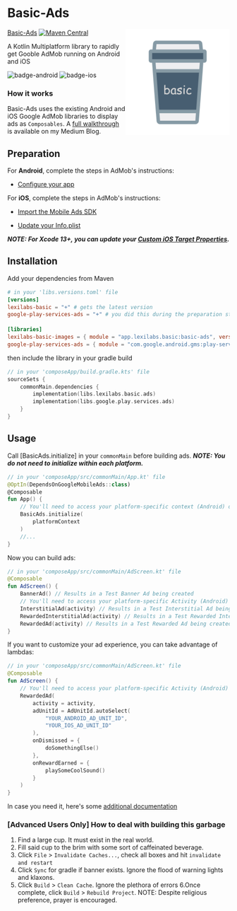 # Basic-Ads
<img src="../docs/images/basic.png" alt="basic" height="240" align="right"/> 

[Basic-Ads](https://basic.lexilabs.app/basic-ads) [![Maven Central](https://img.shields.io/maven-central/v/app.lexilabs.basic/basic-ads?color=blue)](https://central.sonatype.com/artifact/app.lexilabs.basic/basic-ads)

A Kotlin Multiplatform library to rapidly get Gooble AdMob running on Android and iOS

![badge-android](http://img.shields.io/badge/android-full_support-65c663.svg?style=flat)
![badge-ios](http://img.shields.io/badge/ios-full_support-65c663.svg?style=flat)

### How it works
Basic-Ads uses the existing Android and iOS Google AdMob libraries to display ads as `Composables`.
A [full walkthrough]("https://medium.com/@robert.jamison/composable-ads-f8795924aa0d") is available on my Medium Blog.

## Preparation
For **Android**, complete the steps in AdMob's instructions:

* [Configure your app](https://developers.google.com/admob/android/quick-start#import_the_mobile_ads_sdk)

For **iOS**, complete the steps in AdMob's instructions:

* [Import the Mobile Ads SDK](https://developers.google.com/admob/ios/quick-start#import_the_mobile_ads_sdk)

* [Update your Info.plist](https://developers.google.com/admob/ios/quick-start#update_your_infoplist)

***NOTE: For Xcode 13+, you can update your [Custom iOS Target Properties](https://useyourloaf.com/blog/xcode-13-missing-info.plist/).***

## Installation
Add your dependencies from Maven
```toml
# in your 'libs.versions.toml' file
[versions]
lexilabs-basic = "+" # gets the latest version
google-play-services-ads = "+" # you did this during the preparation step

[libraries]
lexilabs-basic-images = { module = "app.lexilabs.basic:basic-ads", version.ref = "lexilabs-basic"}
google-play-services-ads = { module = "com.google.android.gms:play-services-ads", version.ref = "google-play-services-ads"}
```

then include the library in your gradle build
```kotlin
// in your 'composeApp/build.gradle.kts' file
sourceSets {
    commonMain.dependencies {
        implementation(libs.lexilabs.basic.ads)
        implementation(libs.google.play.services.ads)
    }
}
```

## Usage
Call [BasicAds.initialize] in your `commonMain` before building ads.
***NOTE: You do not need to initialize within each platform.***

```kotlin
// in your 'composeApp/src/commonMain/App.kt' file
@OptIn(DependsOnGoogleMobileAds::class)
@Composable
fun App() {
    // You'll need to access your platform-specific context (Android) or null (iOS) to pass as an `Any?` argument
    BasicAds.initialize(
        platformContext 
    )
    //...
}
```

Now you can build ads:

```kotlin
// in your 'composeApp/src/commonMain/AdScreen.kt' file
@Composable
fun AdScreen() {
    BannerAd() // Results in a Test Banner Ad being created
    // You'll need to access your platform-specific Activity (Android) or null (iOS) to pass as an `Any?` argument
    InterstitialAd(activity) // Results in a Test Interstitial Ad being created
    RewardedInterstitialAd(activity) // Results in a Test Rewarded Interstitial Ad (Beta) being created
    RewardedAd(activity) // Results in a Test Rewarded Ad being created
}
```

If you want to customize your ad experience, you can take advantage of lambdas:
```kotlin
// in your 'composeApp/src/commonMain/AdScreen.kt' file
@Composable
fun AdScreen() {
    // You'll need to access your platform-specific Activity (Android) or null (iOS) to pass as an `Any?` argument
    RewardedAd(
        activity = activity,
        adUnitId = AdUnitId.autoSelect(
            "YOUR_ANDROID_AD_UNIT_ID",
            "YOUR_IOS_AD_UNIT_ID"
        ),
        onDismissed = {
            doSomethingElse()
        },
        onRewardEarned = {
            playSomeCoolSound()
        }
    )
}
```

In case you need it, here's some [additional documentation](https://basic.lexilabs.app/basic-ads)

### \[Advanced Users Only\] How to deal with building this garbage
1. Find a large cup. It must exist in the real world.
2. Fill said cup to the brim with some sort of caffeinated beverage.
3. Click `File` > `Invalidate Caches...`, check all boxes and hit `invalidate and restart`
4. Click `Sync` for gradle if banner exists. Ignore the flood of warning lights and klaxons.
5. Click `Build` > `Clean Cache`.  Ignore the plethora of errors
6.Once complete, click `Build` > `Rebuild Project`. NOTE: Despite religious preference, prayer is encouraged.